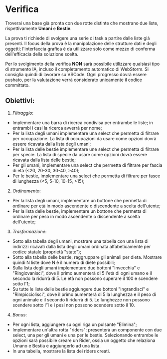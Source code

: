 # Verifica

Troverai una base già pronta con due rotte distinte che mostrano due liste, rispettivamente **Umani** e **Bestie**.

La prova ti richiede di svolgere una serie di task a partire dalle liste già presenti.
Il focus della prova è la manipolazione delle strutture dati e degli oggetti; l'interfaccia grafica è da utilizzare solo come
mezzo di conferma dell'efficacia della soluzione scelta.

Per lo svolgimento della verifica **NON** sarà possibile utilizzare qualsiasi tipo di strumento IA, incluso il completamento automatico di WebStorm. Si consiglia quindi di lavorare su VSCode.
Ogni progresso dovrà essere pushato, per la valutazione verrà considerato unicamente il codice committato.

## Obiettivi:

1) _Filtraggio_:

- Implementare una barra di ricerca condivisa per entrambe le liste; in entrambi i casi la ricerca avverrà per nome;
- Per la lista degli umani implementare una select che permetta di filtrare per occupazione. La lista di occupazioni da usare come opzioni dovrà essere ricavata dalla lista degli umani;
- Per la lista delle bestie implementare une select che permetta di filtrare per specie. La lista di specie da usare come opzioni dovrà essere ricavata dalla lista delle bestie;
- Per gli umani, implementare una select che permetta di filtrare per fascia di età (<20, 20-30, 30-40, >40);
- Per le bestie, implementare una select che permetta di filtrare per fasce di lunghezza (<5, 5-10, 10-15, >15);

2) _Ordinamento_:

- Per la lista degli umani, implementare un bottone che permetta di ordinare per età in modo ascendente o discendente a scelta dell'utente;
- Per la lista delle bestie, implementare un bottone che permetta di ordinare per peso in modo ascendente o discendente a scelta dell'utente;

3) _Trasformazione_:

- Sotto alla tabella degli umani, mostrare una tabella con una lista di indirizzi ricavati dalla lista degli umani ordinata alfabeticamente per codice statale (proprietà "state");
- Sotto alla tabella delle bestie, raggruppare gli animali per dieta. Mostrare quindi N liste dove N è il numero di diete possibili;
- Sulla lista degli umani implementare due bottoni "Invecchia" e "Ringiovanisci", dove il primo aumenterà di 5 l'età di ogni umano e il secondo la ridurrà di 5. Le età non possono superare il 100 e scendere sotto l'1;
- Su tutte le liste delle bestie aggiungere due bottoni "Ingrandisci" e "Rimpicciolisci", dove il primo aumenterà di 5 la lunghezza e il peso di ogni animale e il secondo li ridurrà di 5. Le lunghezze non possono scendere sotto l'1 e i pesi non possono scendere sotto il 10.

4) _Bonus_:

- Per ogni lista, aggiungere su ogni riga un pulsante "Elimina";
- Implementare un'altra rotta "riders": presenterà un componente con due select, una per gli umani e una per le bestie. Selezionando entrambe le opzioni sarà possibile creare un Rider, ossia un oggetto che relaziona Umano e Bestia e aggiungerlo ad una lista.
- In una tabella, mostrare la lista dei riders creati.
